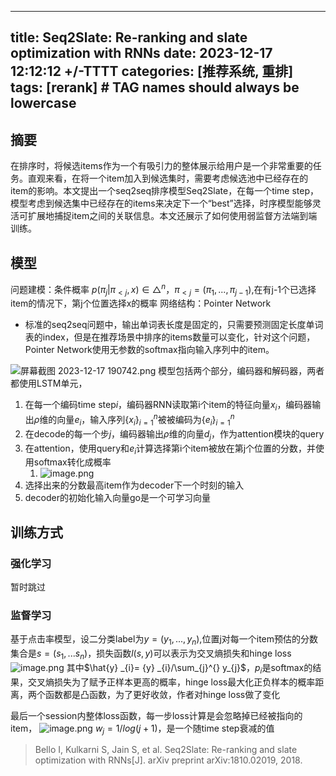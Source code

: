 
---
title: Seq2Slate: Re-ranking and slate optimization with RNNs
date: 2023-12-17 12:12:12 +/-TTTT
categories: [推荐系统, 重排]
tags: [rerank]     # TAG names should always be lowercase
---
## 摘要
在排序时，将候选items作为一个有吸引力的整体展示给用户是一个非常重要的任务。直观来看，在将一个item加入到候选集时，需要考虑候选池中已经存在的item的影响。本文提出一个seq2seq排序模型Seq2Slate，在每一个time step，模型考虑到候选集中已经存在的items来决定下一个“best”选择，时序模型能够灵活可扩展地捕捉item之间的关联信息。本文还展示了如何使用弱监督方法端到端训练。
## 模型
 问题建模：条件概率
$p(\pi _{j}|\pi _{<j},x)\in \bigtriangleup ^{n} ，\pi _{<j}=(\pi _{1},...,\pi _{j-1})$,在有j-1个已选择item的情况下，第j个位置选择x的概率
网络结构：Pointer Network

- 标准的seq2seq问题中，输出单词表长度是固定的，只需要预测固定长度单词表的index，但是在推荐场景中排序的items数量可以变化，针对这个问题，Pointer Network使用无参数的softmax指向输入序列中的item。

![屏幕截图 2023-12-17 190742.png](https://cdn.nlark.com/yuque/0/2023/png/29807851/1702811286318-4c75f2c4-18dd-4cf9-871d-4ef7559093b7.png#averageHue=%23f4f0f0&clientId=u09791ed2-f3a9-4&from=ui&height=263&id=u204f7115&originHeight=424&originWidth=865&originalType=binary&ratio=1.5&rotation=0&showTitle=false&size=24436&status=done&style=none&taskId=u72a0d28e-2869-472e-a3b8-1eadd9529dd&title=&width=537)
模型包括两个部分，编码器和解码器，两者都使用LSTM单元，

1. 在每一个编码time step$i$，编码器RNN读取第i个item的特征向量$x_{i}$，编码器输出$\rho$维的向量$e_{i}$，输入序列$\left \{ x_{i}  \right \} _{i=1}^{n}$被被编码为$\left \{ e_{i}  \right \} _{i=1}^{n}$
2. 在decode的每一个步$j$，编码器输出$\rho$维的向量$d_{j}$，作为attention模块的query
3. 在attention，使用query和$e_{i}$计算选择第i个item被放在第j个位置的分数，并使用softmax转化成概率
   1. ![image.png](https://cdn.nlark.com/yuque/0/2023/png/29807851/1702821689965-6d7fd758-7a71-41b3-8360-991442b68e84.png#averageHue=%23fdfbfa&clientId=u09791ed2-f3a9-4&from=paste&height=77&id=uc38bbb67&originHeight=115&originWidth=502&originalType=binary&ratio=1.5&rotation=0&showTitle=false&size=15678&status=done&style=none&taskId=uec624a4a-190f-4e3c-b1fc-33788ede654&title=&width=334.6666666666667)
4. 选择出来的分数最高item作为decoder下一个时刻的输入
5. decoder的初始化输入向量go是一个可学习向量
## 训练方式
### 强化学习
暂时跳过
### 监督学习
基于点击率模型，设二分类label为$y=(y_{1},...,y_{n})$,位置j对每一个item预估的分数集合是$s=(s_{1},...s_{n}  )$，损失函数$l(s,y)$可以表示为交叉熵损失和hinge loss
![image.png](https://cdn.nlark.com/yuque/0/2023/png/29807851/1702824265372-bdfb70e5-8f38-4282-944a-3bf68b434c4c.png#averageHue=%23fcfbfa&clientId=u09791ed2-f3a9-4&from=paste&height=77&id=uda919f64&originHeight=115&originWidth=465&originalType=binary&ratio=1.5&rotation=0&showTitle=false&size=14042&status=done&style=none&taskId=u000da869-72db-422e-8db3-f958a62991d&title=&width=310)
其中$\hat{y} _{i}= {y} _{i}/\sum_{j}^{} y_{j}$，$p_{i}$是softmax的结果，交叉熵损失为了赋予正样本更高的概率，hinge loss最大化正负样本的概率距离，两个函数都是凸函数，为了更好收敛，作者对hinge loss做了变化


最后一个session内整体loss函数，每一步loss计算是会忽略掉已经被指向的item，
![image.png](https://cdn.nlark.com/yuque/0/2023/png/29807851/1702825325875-e6745900-026c-4396-8809-aecae8c94786.png#averageHue=%23fdfcfb&clientId=u68deaf3f-d812-4&from=paste&height=61&id=u729ec0e4&originHeight=91&originWidth=336&originalType=binary&ratio=1.5&rotation=0&showTitle=false&size=6230&status=done&style=none&taskId=uc3cb012c-0bfe-4443-a882-dd2b328bcc3&title=&width=224)
$w_{j}= 1/log(j+1)$，是一个随time step衰减的值

> Bello I, Kulkarni S, Jain S, et al. Seq2Slate: Re-ranking and slate optimization with RNNs[J]. arXiv preprint arXiv:1810.02019, 2018.




